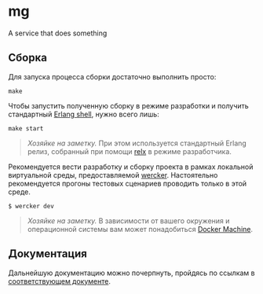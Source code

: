 # mg

A service that does something

## Сборка

Для запуска процесса сборки достаточно выполнить просто:

    make

Чтобы запустить полученную сборку в режиме разработки и получить стандартный [Erlang shell][2], нужно всего лишь:

    make start

> _Хозяйке на заметку._ При этом используется стандартный Erlang релиз, собранный при помощи [relx][3] в режиме разработчика.

Рекомендуется вести разработку и сборку проекта в рамках локальной виртуальной среды, предоставляемой [wercker][1]. Настоятельно рекомендуется прогоны тестовых сценариев проводить только в этой среде.

    $ wercker dev

> _Хозяйке на заметку._ В зависимости от вашего окружения и операционной системы вам может понадобиться [Docker Machine][4].

## Документация

Дальнейшую документацию можно почерпнуть, пройдясь по ссылкам в [соответствующем документе](doc/index.md). 

[1]: http://devcenter.wercker.com/learn/basics/the-wercker-cli.html
[2]: http://erlang.org/doc/man/shell.html
[3]: https://github.com/erlware/relx
[4]: https://docs.docker.com/machine/install-machine/
